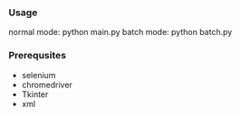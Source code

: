 ### Usage

normal mode: python main.py
batch mode:  python batch.py

### Prerequsites

- selenium
- chromedriver
- Tkinter
- xml
